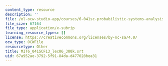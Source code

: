 ```yaml
---
content_type: resource
description: ''
file: /ol-ocw-studio-app/courses/6-041sc-probabilistic-systems-analysis-and-applied-probability-fall-2013/67a952ae37925f9184dad477028bea31_MIT6_041SCF13_lec06_300k.vtt
file_size: 67164
file_type: application/x-subrip
learning_resource_types: []
license: https://creativecommons.org/licenses/by-nc-sa/4.0/
ocw_type: OCWFile
resourcetype: Other
title: MIT6_041SCF13_lec06_300k.srt
uid: 67a952ae-3792-5f91-84da-d477028bea31
---
```

